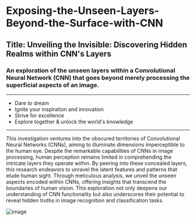 # Exposing-the-Unseen-Layers-Beyond-the-Surface-with-CNN
## Title: Unveiling the Invisible: Discovering Hidden Realms within CNN's Layers
### An exploration of the unseen layers within a Convolutional Neural Network (CNN) that goes beyond merely processing the superficial aspects of an image.

-----------------------------------

- Dare to dream
- Ignite your inspiration and innovation
- Strive for excellence
- Explore together & unlock the world's knowledge

-----------------------------------

This investigation ventures into the obscured territories of Convolutional Neural Networks (CNNs), aiming to illuminate dimensions imperceptible to the human eye. Despite the remarkable capabilities of CNNs in image processing, human perception remains limited in comprehending the intricate layers they operate within. By peering into these concealed layers, this research endeavors to unravel the latent features and patterns that elude human sight. Through meticulous analysis, we unveil the unseen aspects encoded within CNNs, offering insights that transcend the boundaries of human vision. This exploration not only deepens our understanding of CNN functionality but also underscores their potential to reveal hidden truths in image recognition and classification tasks.

![image](https://github.com/ubc-tuehoang/Exposing-the-Unseen-Layers-Beyond-the-Surface-with-CNN/assets/86985864/2d863d98-4ce0-4c9e-8efe-7d5215d44068)


